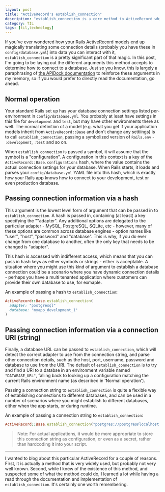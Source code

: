 ```yaml
---
layout: post
title: "ActiveRecord's establish_connection"
description: "establish_connection is a core method to ActiveRecord which is much more flexible than you might think."
category: TIL
tags: [til,technology]
---
```


If you've ever wondered how your Rails ActiveRecord models end up magically translating some connection details (probably you have these in `config/database.yml`) into data you can interact with it, `establish_connection` is a pretty significant part of that magic. In this post, I'm going to be laying out the different arguments this method accepts to determine how to connect to a database. Just so you know, this is largely a paraphrasing of [the APIDock documentation](https://apidock.com/rails/ActiveRecord/ConnectionHandling/establish_connection) to reinforce these arguments in my memory, so if you would prefer to directly read the documentation, go ahead.

## Normal operation

Your standard Rails set up has your database connection settings listed per-environment in `config/database.yml`. You probably at least have settings in this file for `development` and `test`, but may have other environments there as well. The normal definition of a model (e.g. what you get if your application models inherit from `ActiveRecord::Base` and don't change any settiings) is to call `establish_connection`, passing a symbolized version of `Rails.env` - `:development`, `:test` and so on.

When `establish_connection` is passed a symbol, it will assume that the symbol is a "configuration". A configuration in this context is a key of the `ActiveRecord::Base.configurations` hash, where the value contains the actual connection settings for your database. When Rails starts, it loads and parses your `config/database.yml` YAML file into this hash, which is exactly how your Rails app knows how to connect to your development, test or even production database.

## Passing connection information via a hash

This argument is the lowest level form of argument that can be passed in to `establish_connection`.
A hash is passed in, containing (at least) a key specifying the ""adapter". Any additional options
are delegated to the particular adapter - MySQL, PostgreSQL, SQLite, etc - however, many of these options
are common across database engines - option names like "user", "host", "password" and "database".
This is why, if you do ever change from one database to another, often the only key that needs to be
changed is "adapter".

This hash is accessed with indifferent access, which means that you can pass in hash keys as either
symbols or strings - either is acceptable. A situation where you might use this kind of argument to 
establish a database connection could be a scenario where you have dynamic connection details -
perhaps you have a multi tenanted application where customers can provide their own database to
use, for exmaple. 

An example of passing a hash to `establish_connection`:

``` ruby
ActiveRecord::Base.establish_connection(
  adapter: "postgresql"
  database: "myapp_development_1"
)
```

## Passing connection information via a connection URI (string)

Finally, a database URL can be passed to `establish_connection`, which will detect the correct
adapter to use from the connection string, and parse other connection details, such as the host,
port, username, password and database to use from the URI. The default of `establish_connection` is
to try and find a URI to a databse in an environment variable named `"DATABASE_URL"`, falling back
to looking up a configuration matching the current Rails environment name (as described in 'Normal
operation'). 

Passing a connection string to `establish_connection` is quite a flexible way of establishing
connections to different databases, and can be used in a number of scenarios where you might
establish to different databases, either when the app starts, or during runtime. 

An example of passing a connection string to `establish_connection`:

``` ruby
ActiveRecord::Base.establish_connection("postgres://postgres@localhost:5432/mydatabase")
```

> Note: For actual applications, it would be more appropriate to store this connection 
> string as configuration, or even as a secret, rather than hardcoding it into your script.

---

I wanted to blog about this particular ActiveRecord for a couple of reasons. First, it is actually a
method that is very widely used, but probably not very well known. Second, while I knew of the
existence of this method, and suspected some of what the method could do, I learned a lot while
having a read through the documentation and implementation of `establish_connection`. It's certainly
one worth remembering.
